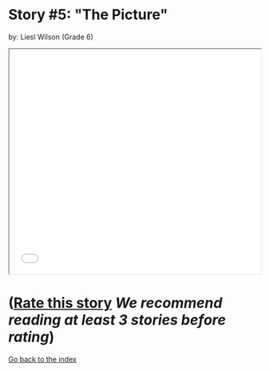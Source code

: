# Story #5: "The Picture"
by: Liesl Wilson (Grade 6)


<iframe src="../stories/05_The Picture.html" height="450px" width="100%"> </iframe>

# ([Rate this story](https://forms.gle/zbTTGuidhwvabMLT9) *We recommend reading at least 3 stories before rating*)

[Go back to the index](../index.md)

